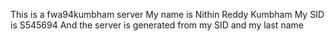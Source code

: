 This is a fwa94kumbham server
My name is Nithin Reddy Kumbham
My SID is S545694
And the server is generated from my SID and my last name
